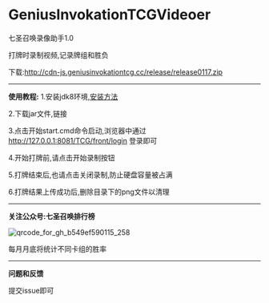 # GeniusInvokationTCGVideoer
七圣召唤录像助手1.0

打牌时录制视频,记录牌组和胜负

下载:http://cdn-js.geniusinvokationtcg.cc/release/release0117.zip
  
***
**使用教程:**
1.安装jdk8环境,[安装方法](https://blog.csdn.net/qq_35160479/article/details/120685795)

2.下载jar文件,链接

3.点击开始start.cmd命令启动,浏览器中通过 http://127.0.0.1:8081/TCG/front/login
登录即可

4.开始打牌前,请点击开始录制按钮

5.打牌结束后,也请点击关闭录制,防止硬盘容量被占满

6.打牌结果上传成功后,删除目录下的png文件以清理

***
**关注公众号:七圣召唤排行榜**

![qrcode_for_gh_b549ef590115_258](https://user-images.githubusercontent.com/3366494/212618211-3b767b27-529d-40d4-bc45-91a4336eba59.jpg)

每月月底将统计不同卡组的胜率

***
**问题和反馈**

提交issue即可

